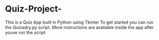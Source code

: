 # Quiz-Project-
This is a Quiz App built in Python using Tkinter
To get started you can run the Quizadry.py script. 
More instructions are avaliable inside the app after youve run the script
